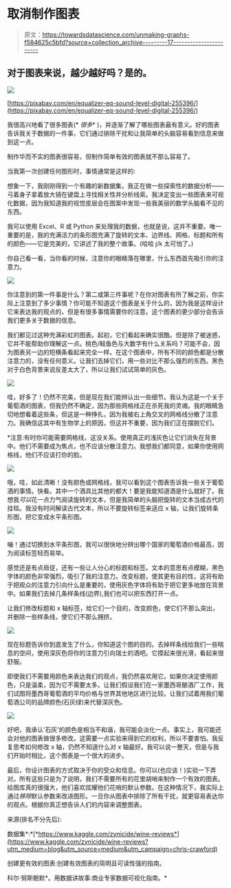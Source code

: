 # 取消制作图表

> 原文：<https://towardsdatascience.com/unmaking-graphs-f584625c5bfd?source=collection_archive---------17----------------------->

## 对于图表来说，越少越好吗？是的。

![](img/ab2d6cecda0f2b59061565511b38f224.png)

[https://pixabay.com/en/equalizer-eq-sound-level-digital-255396/](https://pixabay.com/en/equalizer-eq-sound-level-digital-255396/)

我很高兴地看了很多图表(* *很多** )，并逐渐了解了哪些图表最有意义。好的图表告诉我关于数据的一件事，它们通过排除干扰和让我简单的头脑容易看到信息来做到这一点。

制作华而不实的图表很容易，但制作简单有效的图表就不那么容易了。

当我第一次创建任何图形时，事情通常是这样的:

想象一下，我刚刚得到一个有趣的新数据集，我正在做一些探索性的数据分析——弓着身子拿着放大镜在键盘上寻找相关性并分析线索。我决定变出一些图表来可视化数据，因为我知道我的视觉皮层会在图案中发现一些我美丽的数学头脑看不见的东西。

我可以使用 Excel、R 或 Python 来处理我的数据，也就是说，这并不重要。唯一重要的是，我的充满活力的条形图充满了旋转的文本、边界线、网格、标题和所有的颜色――它是完美的，它讲述了我的整个故事。(哈哈 j/k 太可怕了。)

你自己看一看，当你看的时候，注意你的眼睛落在哪里，什么东西首先吸引你的注意力。

![](img/6050e508cc005fe6afeefe91322a2491.png)

你注意到的第一件事是什么？第二或第三件事呢？在你对图表有所了解之前，你实际上注意到了多少事情？你可能不知道这个图表是关于什么的，因为我是这样设计它来表达我的观点的，但是有很多事情需要你的注意。这个图表的更少部分会告诉我们更多关于数据的信息。

我们都见过这种充满彩虹的图表。起初，它们看起来确实很酷。但是除了被迷惑，它并不能帮助你理解这一点。桃色/鲑鱼色与大数字有什么关系吗？可能不会，因为图表另一边的短横条看起来完全一样。在这个图表中，所有不同的颜色都是分散注意力的，没有任何意义。让我们去掉它们，用一些对比不那么强烈的东西。黑色对于白色背景来说反差太大了，所以让我们试试简单的灰色。

![](img/a1fd5668e09685f9e72b8d7527ee97ae.png)

哇，好多了！仍然不完美，但是现在我们能辨认出一些细节。我认为这是一个关于葡萄酒的图表，但我仍然不确定，因为那些网格线正在杀死我的灵魂。我的眼睛急切地想看着这些条，但这是一种挣扎，因为我被右上角交叉的网格线分散了注意力。我确信这其中有生物学上的原因，但这并不重要，因为我们正在摆脱它们。

*注意:有时你可能需要网格线，这没关系。使用真正的浅灰色让它们消失在背景中。他们不需要成为焦点，也不应该分散注意力。我想我们都同意，如果你使用网格线，他们不应该打你的脸。

![](img/90cfaf5151b6f82f17d0fd199d40ac9e.png)

哦，哇，如此清晰！没有颜色或网格线，我可以看到这个图表告诉我一些关于葡萄酒的事情。快看。其中一个酒具比其他的都大！要是我能知道酒是什么就好了。我想我*可以*花一点力气阅读旋转的文本，但是我简单的头脑把旋转的文本当成古代的挂毯。我没有时间解读古代文本，所以不要旋转标签来适应 x 轴，让我们旋转条形图，把它变成水平条形图。

![](img/e02914b57812bc685dd3a42eacd6c5f6.png)

嘣！通过切换到水平条形图，我可以很快地分辨出哪个国家的葡萄酒价格最高，因为阅读标签轻而易举。

感觉还是有点局促，还有一些让人分心的标题和标签。文本的意思有点模糊，黑色字体的颜色非常强烈，吸引了我的注意力。改变标题，使其更有目的性，这将有助于把观众的注意力引向什么是重要的，使用灰色字体将有助于把它更多地放在背景中。如果我们去掉几条样条线(边界),我们也可以把东西打开一点。

让我们修改标题和 x 轴标签，给它们一个目的，改变颜色，使它们不那么突出，并删除一些样条线，使它们不那么拥挤。

![](img/e0b5e55a9dc026a11167f26c77ea63f5.png)

现在标题告诉你到底发生了什么，你知道这个图的目的。去掉样条线给我们一些喘息的空间，使用深灰色将你的注意力引向瑞士的酒吧。它摸起来很光滑，看起来很舒服。

即使我们不需要用颜色来表达我们的观点，我仍然喜欢用它。如果你决定使用颜色，只是温柔，因为它不需要太多。让我们假设我们在一家墨西哥酿酒厂工作，我们试图将墨西哥葡萄酒的平均价格与世界其他地区进行比较。让我们试着用我们葡萄酒公司的品牌颜色(石灰绿)来代替深灰色。

![](img/000d0793dcc5364fd2cbd7176882e903.png)

好吧，我承认'石灰'的颜色是相当不和谐，我可能会淡化一点。事实上，我可能还会对他的图表做很多修改。这需要一点实验来得到它的权利，所以不要害怕。我反复思考如何修改 x 轴，仍然不知道什么对 x 轴最好。我可以说一整天，但是与我们开始时相比，这个图表是一个很大的进步。

最后，你设计图表的方式取决于你的受众和信息。你可以(也应该！)实验一下弄对。所有这些只是为了说明，我们不需要所有的花里胡哨来制作一个有效的图表。绘图库真的很强大，他们喜欢炫耀他们花哨的默认参数。在这种情况下，我实际上通过*移除*默认参数来改进图形。一旦你从图表中排除了所有干扰，就更容易表达你的观点。根据你真正想告诉人们的内容来调整图表。

来源(排名不分先后):

数据集*:*[*https://www.kaggle.com/zynicide/wine-reviews*](https://www.kaggle.com/zynicide/wine-reviews?utm_medium=blog&utm_source=medium&utm_campaign=chris-crawford)

创建更有效的图表:创建有效图表的简明且可读性强的指南。

科尔·努斯鲍默*。用数据讲故事:商业专家数据可视化指南。*